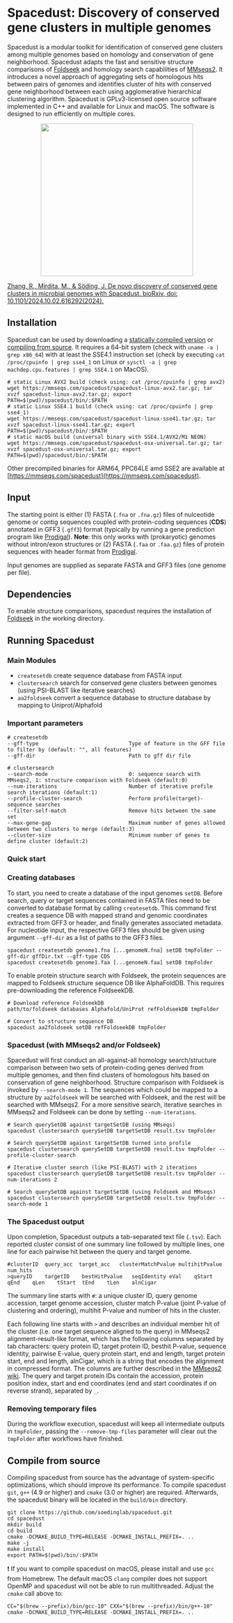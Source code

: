 # Spacedust: Discovery of conserved gene clusters in multiple genomes

Spacedust is a modular toolkit for identification of conserved gene clusters among multiple genomes based on homology and conservation of gene neighborhood. Spacedust adapts the fast and sensitive structure comparisons of [Foldseek](https://github.com/steineggerlab/foldseek) and homology search capabilities of [MMseqs2](https://github.com/soedinglab/MMseqs2). It introduces a novel approach of aggregating sets of homologous hits between pairs of genomes and identifies cluster of hits with conserved gene neighborhood between each using agglomerative hierarchical clustering algorithm. Spacedust is GPLv3-licensed open source software implemented in C++ and available for Linux and macOS. The software is designed to run efficiently on multiple cores.

<p align="center"><img src="https://github.com/soedinglab/spacedust/blob/master/.github/spacedust.png" height="350"/></p>

[Zhang, R., Mirdita, M., & Söding, J. De novo discovery of conserved gene clusters in microbial genomes with Spacedust. bioRxiv, doi: 10.1101/2024.10.02.616292(2024).](https://www.biorxiv.org/content/10.1101/2024.10.02.616292)

## Installation

Spacedust can be used by downloading a [statically compiled version](https://mmseqs.com/spacedust/) or [compiling from source](#compile-from-source). It requires a 64-bit system (check with `uname -a | grep x86_64`) with at least the SSE4.1 instruction set (check by executing `cat /proc/cpuinfo | grep sse4_1` on Linux or `sysctl -a | grep machdep.cpu.features | grep SSE4.1` on MacOS).

    # static Linux AVX2 build (check using: cat /proc/cpuinfo | grep avx2)
    wget https://mmseqs.com/spacedust/spacedust-linux-avx2.tar.gz; tar xvzf spacedust-linux-avx2.tar.gz; export PATH=$(pwd)/spacedust/bin/:$PATH
    # static Linux SSE4.1 build (check using: cat /proc/cpuinfo | grep sse4_1)
    wget https://mmseqs.com/spacedust/spacedust-linux-sse41.tar.gz; tar xvzf spacedust-linux-sse41.tar.gz; export PATH=$(pwd)/spacedust/bin/:$PATH
    # static macOS build (universal binary with SSE4.1/AVX2/M1 NEON)
    wget https://mmseqs.com/spacedust/spacedust-osx-universal.tar.gz; tar xvzf spacedust-osx-universal.tar.gz; export PATH=$(pwd)/spacedust/bin/:$PATH

Other precompiled binaries for ARM64, PPC64LE amd SSE2 are available at [https://mmseqs.com/spacedust](https://mmseqs.com/spacedust).

## Input

The starting point is either (1) FASTA (`.fna` or `.fna.gz`) files of nulceotide genome or contig sequences coupled with protein-coding sequences (**CDS**) annotated in GFF3 (`.gff3`) format (typically by running a gene prediction program like [Prodigal](https://github.com/hyattpd/Prodigal)). **Note**: this only works with (prokaryotic) genomes without intron/exon structures or (2) FASTA (`.faa` or `.faa.gz`) files of protein sequences with header format from [Prodigal](https://github.com/hyattpd/Prodigal).
 <!-- for prokaryotes or [metaeuk](https://github.com/soedinglab/metaeuk) for eukaryotes.  -->
Input genomes are supplied as separate FASTA and GFF3 files (one genome per file). 

## Dependencies

To enable structure comparisons, spacedust requires the installation of [Foldseek](https://github.com/steineggerlab/foldseek) in the working directory.
 <!-- (the binary file `/spacedust/build/bin/foldseek` should exist in the working directory). -->

## Running Spacedust

### Main Modules

<!-- * `easy-clustersearch`     search for conserved gene clusters between genomes (fasta/db) -->
* `createsetdb`       create sequence database from FASTA input
* `clustersearch`   search for conserved gene clusters between genomes (using PSI-BLAST like iterative searches)
* `aa2foldseek` convert a sequence database to structure database by mapping to Uniprot/Alphafold

### Important parameters

    # createsetdb
    --gff-type                             Type of feature in the GFF file to filter by (default: "", all features)
    --gff-dir                              Path to gff dir file

    # clustersearch
    --search-mode                          0: sequence search with MMseqs2, 1: structure comparison with Foldseek (default:0)
    --num-iterations                       Number of iterative profile search iterations (default:1)
    --profile-cluster-search               Perform profile(target)-sequence searches
    --filter-self-match                    Remove hits between the same set
    --max-gene-gap                         Maximum number of genes allowed between two clusters to merge (default:3)
    --cluster-size                         Minimum number of genes to define cluster (default:2)

### Quick start
<!-- The `easy-clustersearch` workflow combines the clustersearch modules into a single step: createsetdb, aa2foldseek and (iterative)clustersearch.

    spacedust easy-clustersearch examples/*.fna targetSetDB clusterResult tmpFolder --gff-dir gffDir.txt --gff-type CDS
    spacedust easy-clustersearch examples/*.faa targetSetDB clusterResult tmpFolder -->

### Creating databases

To start, you need to create a database of the input genomes `setDB`. Before search, query or target sequences contained in FASTA files need to be converted to database format by calling `createsetdb`. This command first creates a sequence DB with mapped strand and genomic coordinates extracted from GFF3 or header, and finally generates associated metadata. For nucleotide input, the respective GFF3 files should be given using argument `--gff-dir` as a list of paths to the GFF3 files.

    spacedust createsetdb genome1.fna [...genomeN.fna] setDB tmpFolder --gff-dir gffDir.txt --gff-type CDS
    spacedust createsetdb genome1.faa [...genomeN.faa] setDB tmpFolder

To enable protein structure search with Foldseek, the protein sequences are mapped to Foldseek structure sequence DB like AlphaFoldDB. This requires pre-downloading the reference FoldseekDB.

    # Download reference FoldseekDB
    path/to/foldseek databases Alphafold/UniProt refFoldseekDB tmpFolder

    # Convert to structure sequence DB
    spacedust aa2foldseek setDB refFoldseekDB tmpFolder

### Spacedust (with MMseqs2 and/or Foldseek)

Spacedust will first conduct an all-against-all homology search/structure comparison between two sets of protein-coding genes derived from multiple genomes, and then find clusters of homologous hits based on conservation of gene neighborhood. Structure comparison with Foldseek is invoked by `--search-mode 1`. The sequences which could be mapped to a structure by `aa2foldseek` will be searched with Foldseek, and the rest will be searched with MMseqs2. For a more sensitive search, iterative searches in MMseqs2 and Foldseek can be done by setting `--num-iterations`.

    # Search querySetDB against targetSetDB (using MMseqs)
    spacedust clustersearch querySetDB targetSetDB result.tsv tmpFolder

    # Search querySetDB against targetSetDB turned into profile
    spacedust clustersearch querySetDB targetSetDB result.tsv tmpFolder --profile-cluster-search

    # Iterative cluster search (like PSI-BLAST) with 2 iterations
    spacedust clustersearch querySetDB targetSetDB result.tsv tmpFolder --num-iterations 2

    # Search querySetDB against targetSetDB (using Foldseek and MMseqs)
    spacedust clustersearch querySetDB targetSetDB result.tsv tmpFolder --search-mode 1

### The Spacedust output

Upon completion, Spacedust outputs a tab-separated text file (`.tsv`). Each reported cluster consist of one summary line followed by multiple lines, one line for each pairwise hit between the query and target genome.

    #clusterID  query_acc  target_acc   clusterMatchPvalue multihitPvalue  num_hits
    >queryID    targetID    bestHitPvalue   seqIdentity eVal    qStart  qEnd    qLen    tStart  tEnd    tLen    alnCigar

The summary line starts with `#`: a unique cluster ID, query genome accession, target genome accession, cluster match P-value (joint P-value of clustering and ordering), multihit P-value and number of hits in the cluster.

Each following line starts with `>` and describes an individual member hit of the cluster (i.e. one target sequence aligned to the query) in MMseqs2 alignment-result-like format, which has the following columns separated by tab characters: query protein ID, target protein ID, besthit P-value, sequence identity, pairwise E-value, query protein start, end and length, target protein start, end and length, alnCigar, which is a string that encodes the alignment in compressed format. The columns are further described in the [MMseqs2 wiki](https://github.com/soedinglab/MMseqs2/wiki#internal-alignment-format). The query and target protein IDs contain the accession, protein position index, start and end coordinates (end and start coordinates if on reverse strand), separated by `_`.

### Removing temporary files

During the workflow execution, spacedust will keep all intermediate outputs in `tmpFolder`, passing the `--remove-tmp-files` parameter will clear out the `tmpFolder` after workflows have finished.

## Compile from source

Compiling spacedust from source has the advantage of system-specific optimizations, which should improve its performance. To compile spacedust `git`, `g++` (4.9 or higher) and `cmake` (3.0 or higher) are required. Afterwards, the spacedust binary will be located in the `build/bin` directory.

    git clone https://github.com/soedinglab/spacedust.git
    cd spacedust
    mkdir build
    cd build
    cmake -DCMAKE_BUILD_TYPE=RELEASE -DCMAKE_INSTALL_PREFIX=. ..
    make -j
    make install
    export PATH=$(pwd)/bin/:$PATH

:exclamation: If you want to compile spacedust on macOS, please install and use `gcc` from Homebrew. The default macOS `clang` compiler does not support OpenMP and spacedust will not be able to run multithreaded. Adjust the `cmake` call above to:

    CC="$(brew --prefix)/bin/gcc-10" CXX="$(brew --prefix)/bin/g++-10" cmake -DCMAKE_BUILD_TYPE=RELEASE -DCMAKE_INSTALL_PREFIX=. ..
